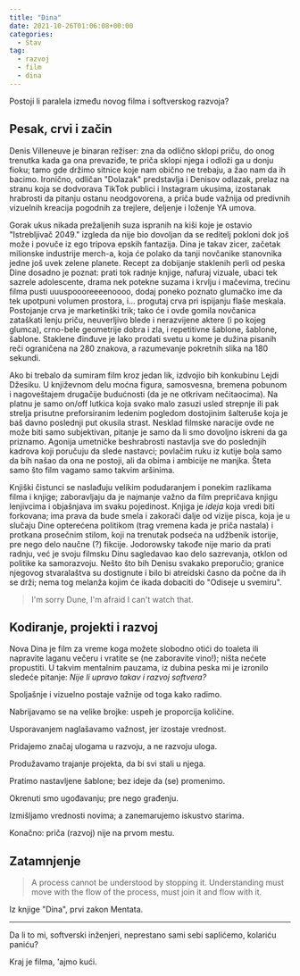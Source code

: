 ```yaml
---
title: "Dina"
date: 2021-10-26T01:06:08+00:00
categories:
  - Stav
tag:
  - razvoj
  - film
  - dina
---
```


Postoji li paralela između novog filma i softverskog razvoja?

<!--more-->

## Pesak, crvi i začin

Denis Villeneuve je binaran režiser: zna da odlično sklopi priču, do onog trenutka kada ga ona prevaziđe, te priča sklopi njega i odloži ga u donju fioku; tamo gde držimo sitnice koje nam obično ne trebaju, a žao nam da ih bacimo. Ironično, odličan "Dolazak" predstavlja i Denisov odlazak, prelaz na stranu koja se dodvorava TikTok publici i Instagram ukusima, izostanak hrabrosti da pitanju ostanu neodgovorena, a priča bude važnija od predivnih vizuelnih kreacija pogodnih za trejlere, deljenje i loženje YA umova.

Gorak ukus nikada prežaljenih suza ispranih na kiši koje je ostavio "Istrebljivač 2049." izgleda da nije bio dovoljan da se reditelj pokloni dok još može i povuče iz ego tripova epskih fantazija. Dina je takav zicer, začetak milionske industrije merch-a, koja će polako da tanji novčanike stanovnika jedne još uvek zelene planete. Recept za dobijanje staklenih perli od peska Dine dosadno je poznat: prati tok radnje knjige, nafuraj vizuale, ubaci tek sazrele adolescente, drama nek potekne suzama i krvlju i mačevima, trećinu filma pusti uuuspoooreeeenoooo, dodaj poneko poznato glumačko ime da tek upotpuni volumen prostora, i... progutaj crva pri ispijanju flaše meskala. Postojanje crva je marketinški trik; tako će i ovde gomila novčanica zataškati lenju priču, neuverljivo blede i nerazvijene aktere (i po kojeg glumca), crno-bele geometrije dobra i zla, i repetitivne šablone, šablone, šablone. Staklene đinđuve je lako prodati svetu u kome je dužina pisanih reči ograničena na 280 znakova, a razumevanje pokretnih slika na 180 sekundi.

Ako bi trebalo da sumiram film kroz jedan lik, izdvojio bih konkubinu Lejdi Džesiku. U književnom delu moćna figura, samosvesna, bremena pobunom i nagoveštajem drugačije budućnosti (da je ne otkrivam nečitaocima). Na platnu je samo on/off lutkica koja svako malo zasuzi usled strepnje ili pak strelja prisutne preforsiranim ledenim pogledom dostojinim šalteruše koja je baš davno poslednji put okusila strast. Nesklad filmske naracije ovde ne može biti samo subjektivan, pitanje je samo da li smo dovoljno iskreni da ga priznamo. Agonija umetničke beshrabrosti nastavlja sve do poslednjih kadrova koji poručuju da slede nastavci; povlačim ruku iz kutije bola samo da bih našao da ona ne postoji, ali da obima i ambicije ne manjka. Šteta samo što film vagamo samo takvim aršinima.

Knjiški čistunci se naslađuju velikim podudaranjem i ponekim razlikama filma i knjige; zaboravljaju da je najmanje važno da film prepričava knjigu lenjivcima i objašnjava im svaku pojedinost. Knjiga je _ideja_ koja vredi biti forkovana; ima prava da bude smela i zakorači dalje od vizije pisca, koja je u slučaju Dine opterećena politikom (trag vremena kada je priča nastala) i protkana prosečnim stilom, koji na trenutak podseća na udžbenik istorije, pre nego delo naučne (?) fikcije. Jodorowsky takođe nije mario da prati radnju, već je svoju filmsku Dinu sagledavao kao delo sazrevanja, otklon od politike ka samorazvoju. Nešto što bih Denisu svakako preporučio; granice njegovog stvaralaštva su dostignute i bilo bi atreidski časno da počne da ih se drži; nema tog melanža kojim će ikada dobaciti do "Odiseje u svemiru".

> I'm sorry Dune, I'm afraid I can't watch that.

## Kodiranje, projekti i razvoj

Nova Dina je film za vreme koga možete slobodno otići do toaleta ili napravite laganu večeru i vratite se (ne zaboravite vino!); ništa nećete propustiti. U takvim mentalnim pauzama, iz dubina peska mi je izronilo sledeće pitanje: _Nije li upravo takav i razvoj softvera?_

Spoljašnje i vizuelno postaje važnije od toga kako radimo.

Nabrijavamo se na velike brojke: uspeh je proporcija količine.

Usporavanjem naglašavamo važnost, jer izostaje vrednost.

Pridajemo značaj ulogama u razvoju, a ne razvoju uloga.

Produžavamo trajanje projekta, da bi svi stali u njega.

Pratimo nastavljene šablone; bez ideje da (se) promenimo.

Okrenuti smo ugođavanju; pre nego građenju.

Izmišljamo vrednosti novima; a zanemarujemo iskustvo starima.

Konačno: priča (razvoj) nije na prvom mestu.

## Zatamnjenje

> A process cannot be understood by stopping it. Understanding must move with the flow of the process, must join it and flow with it.

Iz knjige "Dina", prvi zakon Mentata.

----

Da li to mi, softverski inženjeri, neprestano sami sebi saplićemo, kolariću paniću?

Kraj je filma, 'ajmo kući.
